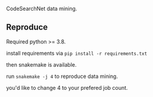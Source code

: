 CodeSearchNet data mining.

## Reproduce

Required python >= 3.8.

install requirements via `pip install -r requirements.txt`

then snakemake is available. 

run `snakemake -j 4` to reproduce data mining.

you'd like to change 4 to your prefered job count.


